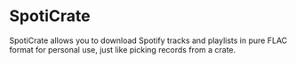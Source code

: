 # SpotiCrate
SpotiCrate allows you to download Spotify tracks and playlists in pure FLAC format for personal use, just like picking records from a crate.
